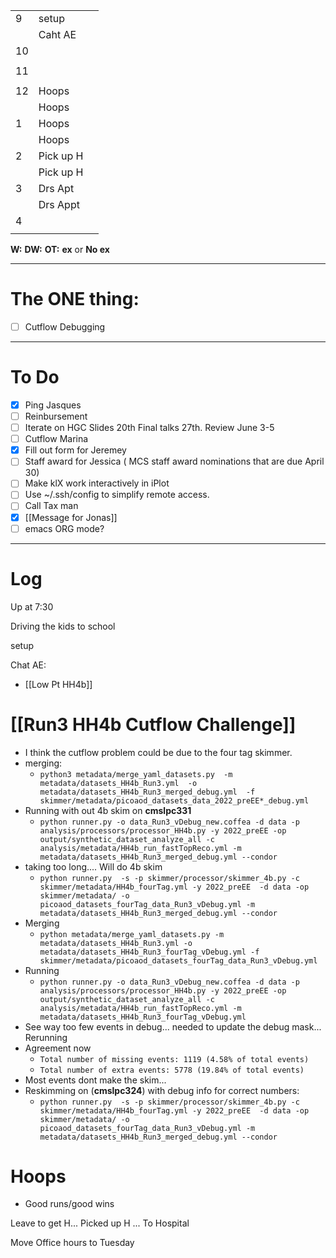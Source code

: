 
|     |           |     |
| --- | --------- | --- |
| 9   | setup     |     |
|     | Caht AE   |     |
| 10  |           |     |
|     |           |     |
| 11  |           |     |
|     |           |     |
| 12  | Hoops     |     |
|     | Hoops     |     |
| 1   | Hoops     |     |
|     | Hoops     |     |
| 2   | Pick up H |     |
|     | Pick up H |     |
| 3   | Drs Apt   |     |
|     | Drs Appt  |     |
| 4   |           |     |
|     |           |     |

**W:**
**DW:**
**OT:**
**ex** or **No ex**

---
# The ONE thing: 
- [ ] Cutflow Debugging

---
# To Do

- [x] Ping Jasques
- [ ] Reinbursement
- [ ] Iterate on HGC Slides  20th Final talks 27th. Review June 3-5
- [ ] Cutflow Marina
- [x]  Fill out form for Jeremey
- [ ] Staff award for Jessica ( MCS staff award nominations that are due April 30)
- [ ]  Make klX work interactively in iPlot
- [ ]  Use ~/.ssh/config to simplify remote access.
- [ ] Call Tax man
- [x] [[Message for Jonas]]
- [ ] emacs ORG mode?

---

# Log

Up at 7:30 

Driving the kids to school

setup

Chat AE: 
- [[Low Pt HH4b]]

# [[Run3 HH4b Cutflow Challenge]]
- I think the cutflow problem could be due to the four tag skimmer.
- merging: 
	- `python3 metadata/merge_yaml_datasets.py  -m metadata/datasets_HH4b_Run3.yml  -o metadata/datasets_HH4b_Run3_merged_debug.yml  -f skimmer/metadata/picoaod_datasets_data_2022_preEE*_debug.yml`
- Running with out 4b skim on **cmslpc331**
	-  `python runner.py -o data_Run3_vDebug_new.coffea -d data -p analysis/processors/processor_HH4b.py -y 2022_preEE -op output/synthetic_dataset_analyze_all -c analysis/metadata/HH4b_run_fastTopReco.yml -m metadata/datasets_HH4b_Run3_merged_debug.yml --condor`
- taking too long.... Will do 4b skim
	-  `python runner.py  -s -p skimmer/processor/skimmer_4b.py -c skimmer/metadata/HH4b_fourTag.yml -y 2022_preEE  -d data -op skimmer/metadata/ -o picoaod_datasets_fourTag_data_Run3_vDebug.yml -m metadata/datasets_HH4b_Run3_merged_debug.yml --condor`
- Merging
	- `python metadata/merge_yaml_datasets.py -m metadata/datasets_HH4b_Run3.yml -o metadata/datasets_HH4b_Run3_fourTag_vDebug.yml -f skimmer/metadata/picoaod_datasets_fourTag_data_Run3_vDebug.yml`
- Running
	- `python runner.py -o data_Run3_vDebug_new.coffea -d data -p analysis/processors/processor_HH4b.py -y 2022_preEE -op output/synthetic_dataset_analyze_all -c analysis/metadata/HH4b_run_fastTopReco.yml -m metadata/datasets_HH4b_Run3_fourTag_vDebug.yml `
- See way too few events in debug... needed to update the debug mask... Rerunning
- Agreement now
	- `Total number of missing events: 1119 (4.58% of total events)`
	- `Total number of extra events: 5778 (19.84% of total events)`
- Most events dont make the skim...
- Reskimming  on (**cmslpc324**) with debug info for correct numbers:
	- `python runner.py  -s -p skimmer/processor/skimmer_4b.py -c skimmer/metadata/HH4b_fourTag.yml -y 2022_preEE  -d data -op skimmer/metadata/ -o picoaod_datasets_fourTag_data_Run3_vDebug.yml -m metadata/datasets_HH4b_Run3_merged_debug.yml --condor`

# Hoops 
- Good runs/good wins

Leave to get H... Picked up H ... To Hospital 

Move Office hours to Tuesday




